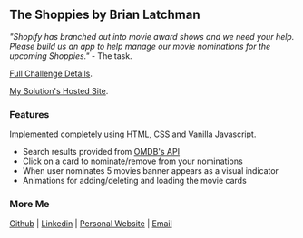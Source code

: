 ## The Shoppies by Brian Latchman

_"Shopify has branched out into movie award shows and we need your help. Please build us an app to help manage our movie nominations for the upcoming Shoppies."_ - The task.

[Full Challenge Details](https://docs.google.com/document/d/1AZO0BZwn1Aogj4f3PDNe1mhq8pKsXZxtrG--EIbP_-w/edit#).

[My Solution's Hosted Site](https://latxh.github.io/Shoppies/).

### Features

Implemented completely using HTML, CSS and Vanilla Javascript.

- Search results provided from [OMDB's API](http://www.omdbapi.com/apikey.aspx)
- Click on a card to nominate/remove from your nominations
- When user nominates 5 movies banner appears as a visual indicator
- Animations for adding/deleting and loading the movie cards

### More Me

[Github](https://github.com/latxh) | [Linkedin](https://www.linkedin.com/in/brian-latchman/) | [Personal Website](https://latchman.ca/) | [Email](mailto:latxhman@gmail.com)
